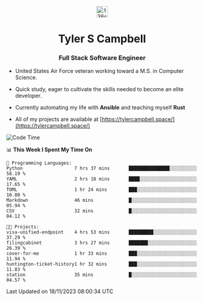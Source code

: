 <p align="center">
<a href="https://www.linkedin.com/in/t36campbell" target="blank"><img align="center" src="https://ik.imagekit.io/t36campbell/Portfolio/linkedin.png.original_m8bbGgPh6.png" alt="t36campbell" height="30" width="30" /></a>
</p>
<h1 align="center">Tyler S Campbell</h1>
<h3 align="center">Full Stack Software Engineer</h3>

* United States Air Force veteran working toward a M.S. in Computer Science.

* Quick study, eager to cultivate the skills needed to become an elite developer.

* Currently automating my life with **Ansible** and teaching myself **Rust**

* All of my projects are available at [https://tylercampbell.space/](https://tylercampbell.space/)

<!--START_SECTION:waka-->
![Code Time](http://img.shields.io/badge/Code%20Time-2%2C980%20hrs%2010%20mins-blue)

📊 **This Week I Spent My Time On** 

```text
💬 Programming Languages: 
Python                   7 hrs 37 mins       ███████████████░░░░░░░░░░   58.19 % 
YAML                     2 hrs 18 mins       ████░░░░░░░░░░░░░░░░░░░░░   17.65 % 
TOML                     1 hr 24 mins        ███░░░░░░░░░░░░░░░░░░░░░░   10.80 % 
Markdown                 46 mins             █░░░░░░░░░░░░░░░░░░░░░░░░   05.94 % 
CSV                      32 mins             █░░░░░░░░░░░░░░░░░░░░░░░░   04.12 % 

🐱‍💻 Projects: 
visa-unified-endpoint    4 hrs 53 mins       █████████░░░░░░░░░░░░░░░░   37.29 % 
filingcabinet            3 hrs 27 mins       ███████░░░░░░░░░░░░░░░░░░   26.39 % 
cover-for-me             1 hr 33 mins        ███░░░░░░░░░░░░░░░░░░░░░░   11.94 % 
huntington-ticket-history1 hr 32 mins        ███░░░░░░░░░░░░░░░░░░░░░░   11.83 % 
station                  35 mins             █░░░░░░░░░░░░░░░░░░░░░░░░   04.57 % 
```


 Last Updated on 18/11/2023 08:00:34 UTC
<!--END_SECTION:waka-->

